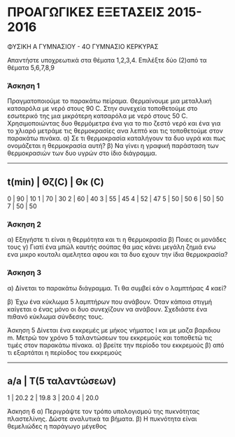 
# ΠΡΟΑΓΩΓΙΚΕΣ ΕΞΕΤΑΣΕΙΣ 2015-2016 
ΦΥΣΙΚΗ Α ΓΥΜΝΑΣΙΟΥ - 4Ο ΓΥΜΝΑΣΙΟ ΚΕΡΚΥΡΑΣ

Απαντήστε υποχρεωτικά στα θέματα 1,2,3,4. Επιλέξτε δύο (2)από τα θέματα 5,6,7,8,9

### Άσκηση 1
   Πραγματοποιούμε το παρακάτω πείραμα.
Θερμαίνουμε μια μεταλλική κατσαρόλα με νερό στους 90 C.
Στην συνεχεία τοποθετούμε στο εσωτερικό της μια μικρότερη κατσαρόλα με νερό στους 50 C.
   Χρησιμοποιώντας δυο θερμόμετρα ένα για το πιο ζεστό νερό και ένα για το χλιαρό μετράμε τις θερμοκρασίες ανα λεπτό και τις τοποθετούμε στον παρακάτω πινάκα.
α) Σε τι θερμοκρασία καταλήγουν τα δυο υγρά και πως ονομάζεται η θερμοκρασία αυτή?
β) Να γίνει η γραφική παράσταση των θερμοκρασιών των δυο υγρών στο ίδιο διάγραμμα.

-----------------------------------------------------
t(min)		|	Θζ(C)	|	Θκ (C)
-----------------------------------------------------
0		|	90	|	10
1		|	70	|	30
2		|	60	|	40
3		|	55	|	45
4		|	52	|	47
5		|	50	|	50
6		|	50	|	50
7		|	50	|	50

### Άσκηση 2
α) Εξηγήστε τι είναι η θερμότητα και τι η θερμοκρασία 
β) Ποιες οι μονάδες τους 
γ) Γιατί ένα μπώλ καυτής σούπας θα μας κάνει μεγάλη ζημιά ενω ενα μικρο κουταλι αμελητεα αφου και τα δυο εχουν την ίδια θερμοκρασία?

### Άσκηση 3
α) Δίνεται το παρακάτω διάγραμμα. Τι θα συμβεί εάν ο λαμπτήρας 4 καεί?







β) Έχω ένα κύκλωμα 5 λαμπτήρων που ανάβουν. Όταν κάποια στιγμή καίγεται ο ένας μόνο οι δυο συνεχίζουν να ανάβουν.
Σχεδιάστε ένα πιθανό κύκλωμα σύνδεσης τους.


Άσκηση 5
Δίνεται ένα εκκρεμές με μήκος νήματος l και με μαζα βαριδιου m.
Μετρώ τον χρόνο 5 ταλαντώσεων του εκκρεμούς και τοποθετώ τις τιμές στον παρακάτω πίνακα.
α) βρείτε την περίοδο του εκκρεμούς
β) από τι εξαρτάται η περίοδος του εκκρεμούς

-------------------------------------------------
a/a		|	T(5 ταλαντώσεων)
--------------------------------------------------
1		|	20.2
2		|	19.8
3		|	20.0
4		|	20.0

Άσκηση 6
α) Περιγράψτε τον τρόπο υπολογισμού της πυκνότητας πλαστελίνης. Δώστε αναλυτικά τα βήματα.
β) Η πυκνότητα είναι θεμελιώδες η παράγωγο μέγεθος
